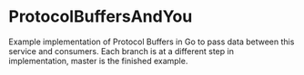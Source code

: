 # ProtocolBuffersAndYou
Example implementation of Protocol Buffers in Go to pass data between this service and consumers. Each branch is at a different step in implementation, master is the finished example.
